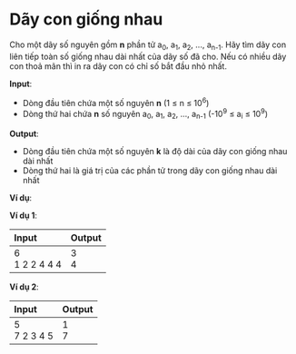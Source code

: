 # Dãy con giống nhau

Cho một dãy số nguyên gồm **n** phần tử a<sub>0</sub>, a<sub>1</sub>, a<sub>2</sub>, ..., a<sub>n-1</sub>. Hãy tìm dãy con liên tiếp toàn số giống nhau dài nhất của dãy số đã cho. Nếu có nhiều dãy con thoả mãn thì in ra dãy con có chỉ số bắt đầu nhỏ nhất.

**Input**:

- Dòng đầu tiên chứa một số nguyên **n** (1 ≤ n ≤ 10<sup>6</sup>)
- Dòng thứ hai chứa **n** số nguyên a<sub>0</sub>, a<sub>1</sub>, a<sub>2</sub>, ..., a<sub>n-1</sub> (-10<sup>9</sup> ≤ a<sub>i</sub> ≤ 10<sup>9</sup>)

**Output**:

- Dòng đầu tiên chứa một số nguyên **k** là độ dài của dãy con giống nhau dài nhất
- Dòng thứ hai là giá trị của các phần tử trong dãy con giống nhau dài nhất

**Ví dụ**:

**Ví dụ 1**:

| Input | Output |
|:--- |:--- |
| 6 <br> 1 2 2 4 4 4 | 3 <br> 4 |

**Ví dụ 2**:

| Input | Output |
|:--- |:--- |
| 5 <br> 7 2 3 4 5 | 1 <br> 7 |


